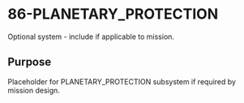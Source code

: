 # 86-PLANETARY_PROTECTION

Optional system - include if applicable to mission.

## Purpose
Placeholder for PLANETARY_PROTECTION subsystem if required by mission design.
